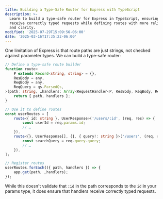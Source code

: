 ```yaml
---
title: Building a Type-Safe Router for Express with TypeScript
description: >-
  Learn to build a type-safe router for Express in TypeScript, ensuring handlers
  receive correctly typed requests while defining routes with more reliability
  and clarity.
modified: '2025-07-29T15:09:56-06:00'
date: '2025-03-16T17:35:22-06:00'
---
```


One limitation of Express is that route paths are just strings, not checked against parameter types. We can build a type-safe router:

```typescript
// Define a type-safe route builder
function route<
	P extends Record<string, string> = {},
	ResBody = any,
	ReqBody = any,
	ReqQuery = qs.ParsedQs,
>(path: string, …handlers: Array<RequestHandler<P, ResBody, ReqBody, ReqQuery>>) {
	return { path, handlers };
}

// Use it to define routes
const userRoutes = [
	route<{ id: string }, UserResponse>('/users/:id', (req, res) => {
		const userId = req.params.id;
		// …
	}),
	route<{}, UserResponse[], {}, { query?: string }>('/users', (req, res) => {
		const searchQuery = req.query.query;
		// …
	}),
];

// Register routes
userRoutes.forEach(({ path, handlers }) => {
	app.get(path, …handlers);
});
```

While this doesn't validate that `:id` in the path corresponds to the `id` in your params type, it does ensure that handlers receive correctly typed requests.
